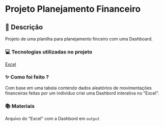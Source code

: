 # Projeto Planejamento Financeiro


## 📒 Descrição

  Projeto de uma planilha para planejamento finceiro com uma Dashboard.


### 💻 Tecnologias utilizadas no projeto

  [Excel](https://www.microsoft.com/en/microsoft-365/excel)


### ✨ Como foi feito ?

  Com base em uma tabela contendo dados aleatórios de movimentações financeiras feitas por um individuo criei uma Dashbord interativa no "Excel".


### 📚 Materiais

  Arquivo do "Excel" com a Dashbord em `output`

